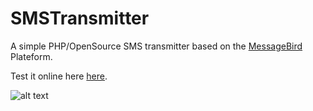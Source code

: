 # SMSTransmitter
A simple PHP/OpenSource SMS transmitter based on the [MessageBird](https://www.messagebird.com) Plateform.

Test it online here [here]( https://medunes.net/sms-transmitter/web/).

![alt text](https://github.com/sms-transmitter/web/screenshot.jpg)
